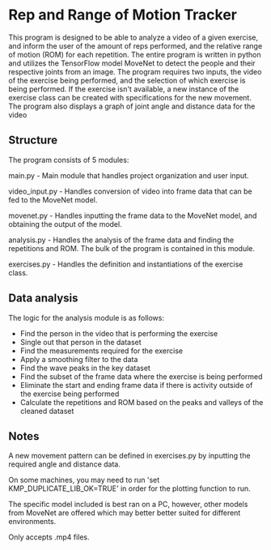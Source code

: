 # Rep and Range of Motion Tracker

This program is designed to be able to analyze a video of a given exercise, and inform the user of the amount of reps performed, and the relative range of motion (ROM) for each repetition. The entire program is written in python and utilizes the TensorFlow model MoveNet to detect the people and their respective joints from an image. The program requires two inputs, the video of the exercise being performed, and the selection of which exercise is being performed. If the exercise isn't available, a new instance of the exercise class can be created with specifications for the new movement. The program also displays a graph of joint angle and distance data for the video

## Structure

The program consists of 5 modules: 

main.py - Main module that handles project organization and user input.

video_input.py - Handles conversion of video into frame data that can be fed to the MoveNet model.

movenet.py - Handles inputting the frame data to the MoveNet model, and obtaining the output of the model.

analysis.py - Handles the analysis of the frame data and finding the repetitions and ROM. The bulk of the program is contained in this module.

exercises.py - Handles the definition and instantiations of the exercise class.

## Data analysis

The logic for the analysis module is as follows:

- Find the person in the video that is performing the exercise
- Single out that person in the dataset
- Find the measurements required for the exercise
- Apply a smoothing filter to the data
- Find the wave peaks in the key dataset
- Find the subset of the frame data where the exercise is being performed
- Eliminate the start and ending frame data if there is activity outside of the exercise being performed
- Calculate the repetitions and ROM based on the peaks and valleys of the cleaned dataset

## Notes

A new movement pattern can be defined in exercises.py by inputting the required angle and distance data.

On some machines, you may need to run 'set KMP_DUPLICATE_LIB_OK=TRUE' in order for the plotting function to run.

The specific model included is best ran on a PC, however, other models from MoveNet are offered which may better better suited for different environments.

Only accepts .mp4 files.